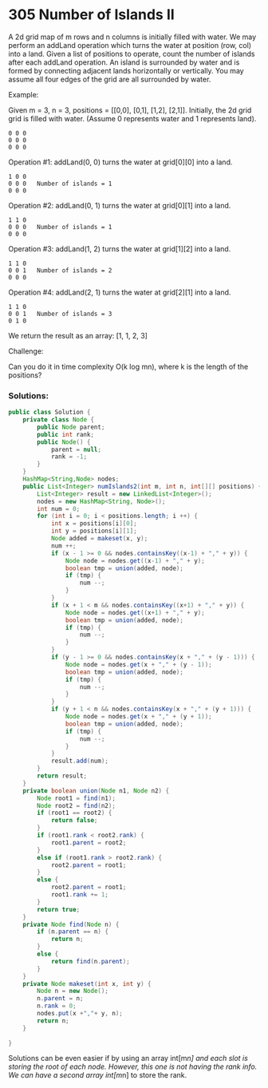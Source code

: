 # 305 Number of Islands II

A 2d grid map of m rows and n columns is initially filled with water. We may perform an addLand operation which turns the water at position (row, col) into a land. Given a list of positions to operate, count the number of islands after each addLand operation. An island is surrounded by water and is formed by connecting adjacent lands horizontally or vertically. You may assume all four edges of the grid are all surrounded by water.

Example:

Given m = 3, n = 3, positions = [[0,0], [0,1], [1,2], [2,1]].
Initially, the 2d grid grid is filled with water. (Assume 0 represents water and 1 represents land).

```
0 0 0
0 0 0
0 0 0
```

Operation #1: addLand(0, 0) turns the water at grid[0][0] into a land.

```
1 0 0
0 0 0   Number of islands = 1
0 0 0
```
Operation #2: addLand(0, 1) turns the water at grid[0][1] into a land.
```
1 1 0
0 0 0   Number of islands = 1
0 0 0
```
Operation #3: addLand(1, 2) turns the water at grid[1][2] into a land.
```
1 1 0
0 0 1   Number of islands = 2
0 0 0
```
Operation #4: addLand(2, 1) turns the water at grid[2][1] into a land.
```
1 1 0
0 0 1   Number of islands = 3
0 1 0
```
We return the result as an array: [1, 1, 2, 3]

Challenge:

Can you do it in time complexity O(k log mn), where k is the length of the positions?

### Solutions:

```java
public class Solution {
    private class Node {
        public Node parent;
        public int rank;
        public Node() {
            parent = null;
            rank = -1;
        }
    }
    HashMap<String,Node> nodes;
    public List<Integer> numIslands2(int m, int n, int[][] positions) {
        List<Integer> result = new LinkedList<Integer>();
        nodes = new HashMap<String, Node>();
        int num = 0;
        for (int i = 0; i < positions.length; i ++) {
            int x = positions[i][0];
            int y = positions[i][1];
            Node added = makeset(x, y);
            num ++;
            if (x - 1 >= 0 && nodes.containsKey((x-1) + "," + y)) {
                Node node = nodes.get((x-1) + "," + y);
                boolean tmp = union(added, node);
                if (tmp) {
                    num --; 
                }
            }
            if (x + 1 < m && nodes.containsKey((x+1) + "," + y)) {
                Node node = nodes.get((x+1) + "," + y);
                boolean tmp = union(added, node);
                if (tmp) {
                    num --; 
                }
            }
            if (y - 1 >= 0 && nodes.containsKey(x + "," + (y - 1))) {
                Node node = nodes.get(x + "," + (y - 1));
                boolean tmp = union(added, node);
                if (tmp) {
                    num --; 
                }
            }
            if (y + 1 < n && nodes.containsKey(x + "," + (y + 1))) {
                Node node = nodes.get(x + "," + (y + 1));
                boolean tmp = union(added, node);
                if (tmp) {
                    num --; 
                }
            }
            result.add(num);
        }
        return result;
    }
    private boolean union(Node n1, Node n2) {
        Node root1 = find(n1);
        Node root2 = find(n2);
        if (root1 == root2) {
            return false;
        }
        if (root1.rank < root2.rank) {
            root1.parent = root2;
        }
        else if (root1.rank > root2.rank) {
            root2.parent = root1;
        }
        else {
            root2.parent = root1;
            root1.rank += 1;
        }
        return true;
    }
    private Node find(Node n) {
        if (n.parent == n) {
            return n;
        }
        else {
            return find(n.parent);
        }
    }
    private Node makeset(int x, int y) {
        Node n = new Node();
        n.parent = n;
        n.rank = 0;
        nodes.put(x +","+ y, n);
        return n;
    }
    
}
```

Solutions can be even easier if by using an array int[m*n] and each slot is storing the root of each node. However, this one is not having the rank info. We can have a second array int[m*n] to store the rank. 
